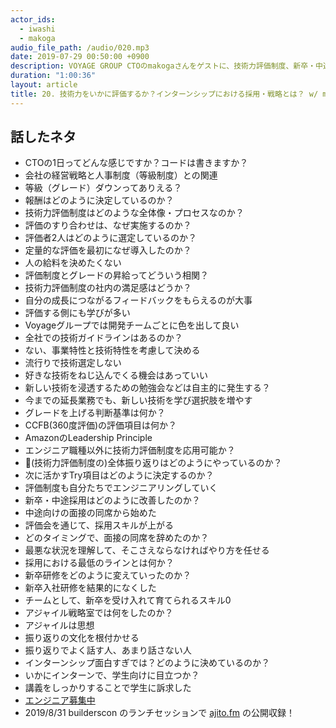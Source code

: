 ```yaml
---
actor_ids:
  - iwashi
  - makoga
audio_file_path: /audio/020.mp3
date: 2019-07-29 00:50:00 +0900
description: VOYAGE GROUP CTOのmakogaさんをゲストに、技術力評価制度、新卒・中途採用の改善、新卒研修をなくした話し、インターンシップ戦略などについて語っていただいたエピソードです。
duration: "1:00:36"
layout: article
title: 20. 技術力をいかに評価するか？インターンシップにおける採用・戦略とは？ w/ makoga
---
```


## 話したネタ

- CTOの1日ってどんな感じですか？コードは書きますか？
- 会社の経営戦略と人事制度（等級制度）との関連
- 等級（グレード）ダウンってありえる？
- 報酬はどのように決定しているのか？
- 技術力評価制度はどのような全体像・プロセスなのか？
- 評価のすり合わせは、なぜ実施するのか？
- 評価者2人はどのように選定しているのか？
- 定量的な評価を最初になぜ導入したのか？
- 人の給料を決めたくない
- 評価制度とグレードの昇給ってどういう相関？
- 技術力評価制度の社内の満足感はどうか？
- 自分の成長につながるフィードバックをもらえるのが大事
- 評価する側にも学びが多い
- Voyageグループでは開発チームごとに色を出して良い
- 全社での技術ガイドラインはあるのか？
- ない、事業特性と技術特性を考慮して決める
- 流行りで技術選定しない
- 好きな技術をねじ込んでくる機会はあっていい
- 新しい技術を浸透するための勉強会などは自主的に発生する？
- 今までの延長業務でも、新しい技術を学び選択肢を増やす
- グレードを上げる判断基準は何か？
- CCFB(360度評価)の評価項目は何か？
- AmazonのLeadership Principle
- エンジニア職種以外に技術力評価制度を応用可能か？
- (技術力評価制度の)全体振り返りはどのようにやっているのか？
- 次に活かすTry項目はどのように決定するのか？
- 評価制度も自分たちでエンジニアリングしていく
- 新卒・中途採用はどのように改善したのか？
- 中途向けの面接の同席から始めた
- 評価会を通じて、採用スキルが上がる
- どのタイミングで、面接の同席を辞めたのか？
- 最悪な状況を理解して、そこさえならなければやり方を任せる
- 採用における最低のラインとは何か？
- 新卒研修をどのように変えていったのか？
- 新卒入社研修を結果的になくした
- チームとして、新卒を受け入れて育てられるスキル0
- アジャイル戦略室では何をしたのか？
- アジャイルは思想
- 振り返りの文化を根付かせる
- 振り返りでよく話す人、あまり話さない人
- インターンシップ面白すぎでは？どのように決めているのか？
- いかにインターンで、学生向けに目立つか？
- 講義をしっかりすることで学生に訴求した
- [エンジニア募集中](https://hrmos.co/pages/voyagegroup/jobs?category=1260098130969743360)
- 2019/8/31 builderscon のランチセッションで [ajito.fm](ajito.fm) の公開収録！
